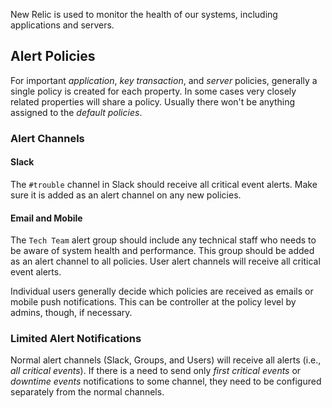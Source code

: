 New Relic is used to monitor the health of our systems, including applications and servers.

## Alert Policies

For important *application*, *key transaction*, and *server* policies, generally a single policy is created for each property. In some cases very closely related properties will share a policy. Usually there won't be anything assigned to the *default policies*.

### Alert Channels

#### Slack

The `#trouble` channel in Slack should receive all critical event alerts. Make sure it is added as an alert channel on any new policies.

#### Email and Mobile

The `Tech Team` alert group should include any technical staff who needs to be aware of system health and performance. This group should be added as an alert channel to all policies. User alert channels will receive all critical event alerts.

Individual users generally decide which policies are received as emails or mobile push notifications. This can be controller at the policy level by admins, though, if necessary.

### Limited Alert Notifications

Normal alert channels (Slack, Groups, and Users) will receive all alerts (i.e., *all critical events*). If there is a need to send only *first critical events* or *downtime events* notifications to some channel, they need to be configured separately from the normal channels.